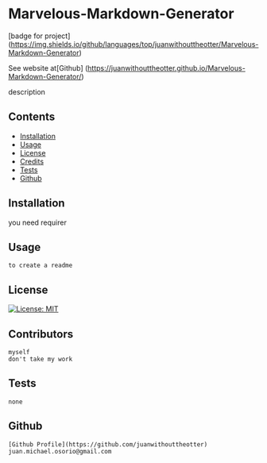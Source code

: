 
# Marvelous-Markdown-Generator
[badge for project] (https://img.shields.io/github/languages/top/juanwithouttheotter/Marvelous-Markdown-Generator)

See website at[Github] (https://juanwithouttheotter.github.io/Marvelous-Markdown-Generator/)

description
## Contents
* [Installation](#Installation)
* [Usage](#Usage)
* [License](#License)
* [Credits](#Credits)
* [Tests](#Tests)
* [Github](#Github)

## Installation
you need requirer
## Usage
    to create a readme
## License
[![License: MIT](https://img.shields.io/badge/License-MIT-yellow.svg)](https://opensource.org/licenses/MIT)
## Contributors
    myself
    don't take my work
## Tests
    none
## Github
    [Github Profile](https://github.com/juanwithouttheotter)
    juan.michael.osorio@gmail.com
    